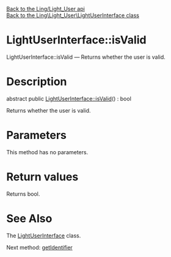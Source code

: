 [Back to the Ling/Light_User api](https://github.com/lingtalfi/Light_User/blob/master/doc/api/Ling/Light_User.md)<br>
[Back to the Ling\Light_User\LightUserInterface class](https://github.com/lingtalfi/Light_User/blob/master/doc/api/Ling/Light_User/LightUserInterface.md)


LightUserInterface::isValid
================



LightUserInterface::isValid — Returns whether the user is valid.




Description
================


abstract public [LightUserInterface::isValid](https://github.com/lingtalfi/Light_User/blob/master/doc/api/Ling/Light_User/LightUserInterface/isValid.md)() : bool




Returns whether the user is valid.




Parameters
================

This method has no parameters.


Return values
================

Returns bool.








See Also
================

The [LightUserInterface](https://github.com/lingtalfi/Light_User/blob/master/doc/api/Ling/Light_User/LightUserInterface.md) class.

Next method: [getIdentifier](https://github.com/lingtalfi/Light_User/blob/master/doc/api/Ling/Light_User/LightUserInterface/getIdentifier.md)<br>

